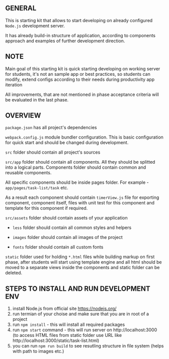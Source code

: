 ## GENERAL

This is starting kit that allows to start developing on already configured `Node.js` development server.

It has already build-in structure of application, according to components approach and examples of further development direction.

## NOTE

Main goal of this starting kit is quick starting developing on working server for students, it's not an sample app or best practices, so students can modify, extend configs according to their needs during productivity app iteration

All improvements, that are not mentioned in phase acceptance criteria will be evaluated in the last phase.

## OVERVIEW

`package.json` has all project's dependencies

`webpack.config.js` module bundler configuration. This is basic configuration for quick start and should be changed during development.

`src` folder should contain all project's sources

`src/app` folder should contain all components. All they should be splitted into a logical parts. Components folder should contain common and reusable components.

All specific components should be inside pages folder. For example - `app/pages/task-list/task` etc.

As a result each component should contain `timerView.js` file for exporting component, component itself, files with unit test for this component and template for this component if required.

`src/assets` folder should contain assets of your application

- `less` folder should contain all common styles and helpers

- `images` folder should contain all images of the project

- `fonts` folder should contain all custom fonts

`static` folder used for holding `*.html` files while building markup on first phase, after students will start using template engine and all html should be moved to a separate views inside the components and static folder can be deleted.

## STEPS TO INSTALL AND RUN DEVELOPMENT ENV
1. install Node.js from official site https://nodejs.org/
1. run termian of your choise and make sure that you are in root of a project
1. run `npm install` - this will install all required packages
1. run `npm start` command - this will run server on http://localhost:3000 (to access HTML files from static folder use URL like http://localhost:3000/static/task-list.html)
1. you can run `npm run build` to see resutling structure in file system (helps with path to images etc.)
